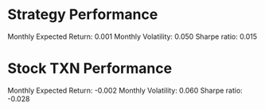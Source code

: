 # Strategy Performance
Monthly Expected Return: 0.001
Monthly Volatility: 0.050
Sharpe ratio: 0.015
# Stock TXN Performance
Monthly Expected Return: -0.002
Monthly Volatility: 0.060
Sharpe ratio: -0.028

